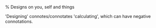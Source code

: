 % Designs on you, self and things

'Designing' connotes/connotates 'calculating', which can have negative connotations.
